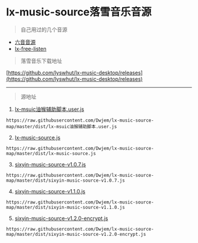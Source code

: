 # lx-music-source落雪音乐音源



> 自己用过的几个音源

* [六音音源](https://www.sixyin.com/)
* [lx-free-listen](https://github.com/lyswhut/lx-music-source)



> 落雪音乐下载地址

[https://github.com/lyswhut/lx-music-desktop/releases](https://github.com/lyswhut/lx-music-desktop/releases)



******



> 源地址

<!-- start -->

 1. [lx-msuic油猴辅助脚本.user.js](https://raw.githubusercontent.com/Dwjem/lx-music-source-map/master/dist/lx-msuic油猴辅助脚本.user.js)

 ```
 https://raw.githubusercontent.com/Dwjem/lx-music-source-map/master/dist/lx-msuic油猴辅助脚本.user.js
 ```


 2. [lx-music-source.js](https://raw.githubusercontent.com/Dwjem/lx-music-source-map/master/dist/lx-music-source.js)

 ```
 https://raw.githubusercontent.com/Dwjem/lx-music-source-map/master/dist/lx-music-source.js
 ```


 3. [sixyin-music-source-v1.0.7.js](https://raw.githubusercontent.com/Dwjem/lx-music-source-map/master/dist/sixyin-music-source-v1.0.7.js)

 ```
 https://raw.githubusercontent.com/Dwjem/lx-music-source-map/master/dist/sixyin-music-source-v1.0.7.js
 ```


 4. [sixyin-music-source-v1.1.0.js](https://raw.githubusercontent.com/Dwjem/lx-music-source-map/master/dist/sixyin-music-source-v1.1.0.js)

 ```
 https://raw.githubusercontent.com/Dwjem/lx-music-source-map/master/dist/sixyin-music-source-v1.1.0.js
 ```


 5. [sixyin-music-source-v1.2.0-encrypt.js](https://raw.githubusercontent.com/Dwjem/lx-music-source-map/master/dist/sixyin-music-source-v1.2.0-encrypt.js)

 ```
 https://raw.githubusercontent.com/Dwjem/lx-music-source-map/master/dist/sixyin-music-source-v1.2.0-encrypt.js
 ```


<!-- end -->